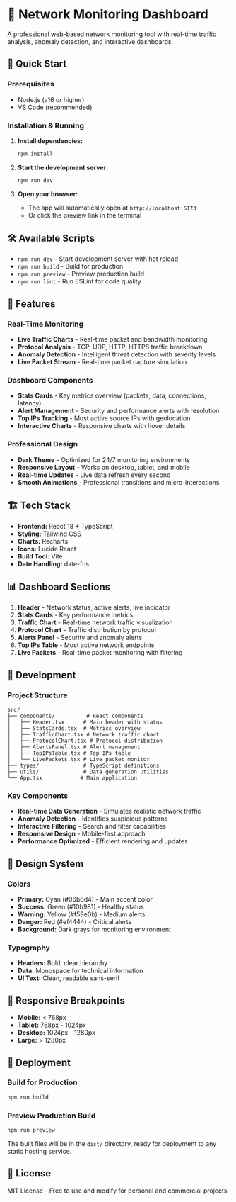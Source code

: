 # 📡 Network Monitoring Dashboard

A professional web-based network monitoring tool with real-time traffic analysis, anomaly detection, and interactive dashboards.

## 🚀 Quick Start

### Prerequisites
- Node.js (v16 or higher)
- VS Code (recommended)

### Installation & Running

1. **Install dependencies:**
   ```bash
   npm install
   ```

2. **Start the development server:**
   ```bash
   npm run dev
   ```

3. **Open your browser:**
   - The app will automatically open at `http://localhost:5173`
   - Or click the preview link in the terminal

## 🛠 Available Scripts

- `npm run dev` - Start development server with hot reload
- `npm run build` - Build for production
- `npm run preview` - Preview production build
- `npm run lint` - Run ESLint for code quality

## 🎯 Features

### Real-Time Monitoring
- **Live Traffic Charts** - Real-time packet and bandwidth monitoring
- **Protocol Analysis** - TCP, UDP, HTTP, HTTPS traffic breakdown
- **Anomaly Detection** - Intelligent threat detection with severity levels
- **Live Packet Stream** - Real-time packet capture simulation

### Dashboard Components
- **Stats Cards** - Key metrics overview (packets, data, connections, latency)
- **Alert Management** - Security and performance alerts with resolution
- **Top IPs Tracking** - Most active source IPs with geolocation
- **Interactive Charts** - Responsive charts with hover details

### Professional Design
- **Dark Theme** - Optimized for 24/7 monitoring environments
- **Responsive Layout** - Works on desktop, tablet, and mobile
- **Real-time Updates** - Live data refresh every second
- **Smooth Animations** - Professional transitions and micro-interactions

## 🏗 Tech Stack

- **Frontend:** React 18 + TypeScript
- **Styling:** Tailwind CSS
- **Charts:** Recharts
- **Icons:** Lucide React
- **Build Tool:** Vite
- **Date Handling:** date-fns

## 📊 Dashboard Sections

1. **Header** - Network status, active alerts, live indicator
2. **Stats Cards** - Key performance metrics
3. **Traffic Chart** - Real-time network traffic visualization
4. **Protocol Chart** - Traffic distribution by protocol
5. **Alerts Panel** - Security and anomaly alerts
6. **Top IPs Table** - Most active network endpoints
7. **Live Packets** - Real-time packet monitoring with filtering

## 🔧 Development

### Project Structure
```
src/
├── components/          # React components
│   ├── Header.tsx      # Main header with status
│   ├── StatsCards.tsx  # Metrics overview
│   ├── TrafficChart.tsx # Network traffic chart
│   ├── ProtocolChart.tsx # Protocol distribution
│   ├── AlertsPanel.tsx # Alert management
│   ├── TopIPsTable.tsx # Top IPs table
│   └── LivePackets.tsx # Live packet monitor
├── types/              # TypeScript definitions
├── utils/              # Data generation utilities
└── App.tsx            # Main application
```

### Key Components

- **Real-time Data Generation** - Simulates realistic network traffic
- **Anomaly Detection** - Identifies suspicious patterns
- **Interactive Filtering** - Search and filter capabilities
- **Responsive Design** - Mobile-first approach
- **Performance Optimized** - Efficient rendering and updates

## 🎨 Design System

### Colors
- **Primary:** Cyan (#06b6d4) - Main accent color
- **Success:** Green (#10b981) - Healthy status
- **Warning:** Yellow (#f59e0b) - Medium alerts
- **Danger:** Red (#ef4444) - Critical alerts
- **Background:** Dark grays for monitoring environment

### Typography
- **Headers:** Bold, clear hierarchy
- **Data:** Monospace for technical information
- **UI Text:** Clean, readable sans-serif

## 📱 Responsive Breakpoints

- **Mobile:** < 768px
- **Tablet:** 768px - 1024px
- **Desktop:** 1024px - 1280px
- **Large:** > 1280px

## 🚀 Deployment

### Build for Production
```bash
npm run build
```

### Preview Production Build
```bash
npm run preview
```

The built files will be in the `dist/` directory, ready for deployment to any static hosting service.

## 📄 License

MIT License - Free to use and modify for personal and commercial projects.